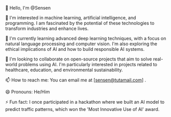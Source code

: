 👋 Hello, I'm @Sensen

👀 I'm interested in machine learning, artificial intelligence, and programming. I am fascinated by the potential of these technologies to transform industries and enhance lives.

🌱 I'm currently learning advanced deep learning techniques, with a focus on natural language processing and computer vision. I'm also exploring the ethical implications of AI and how to build responsible AI systems.

💞️ I'm looking to collaborate on open-source projects that aim to solve real-world problems using AI. I'm particularly interested in projects related to healthcare, education, and environmental sustainability.

📫 How to reach me: You can email me at [sensen@tutamail.com] .

😄 Pronouns: He/Him

⚡ Fun fact: I once participated in a hackathon where we built an AI model to predict traffic patterns, which won the 'Most Innovative Use of AI' award.
